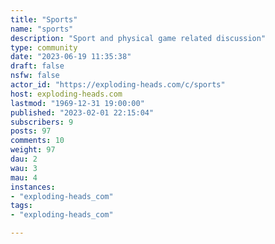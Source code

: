 ```yaml
---
title: "Sports" 
name: "sports"
description: "Sport and physical game related discussion"
type: community
date: "2023-06-19 11:35:38"
draft: false
nsfw: false
actor_id: "https://exploding-heads.com/c/sports"
host: exploding-heads.com
lastmod: "1969-12-31 19:00:00"
published: "2023-02-01 22:15:04"
subscribers: 9
posts: 97
comments: 10
weight: 97
dau: 2
wau: 3
mau: 4
instances:
- "exploding-heads_com"
tags: 
- "exploding-heads_com"

---
```

